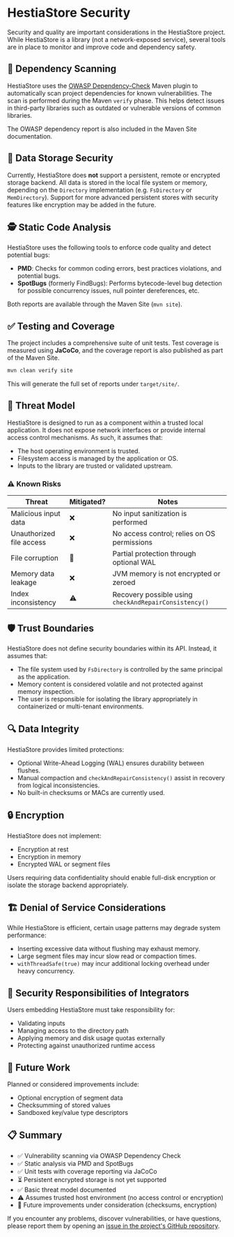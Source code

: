 # HestiaStore Security

Security and quality are important considerations in the HestiaStore project. While HestiaStore is a library (not a network-exposed service), several tools are in place to monitor and improve code and dependency safety.

## 🧪 Dependency Scanning

HestiaStore uses the [OWASP Dependency-Check](https://owasp.org/www-project-dependency-check/) Maven plugin to automatically scan project dependencies for known vulnerabilities. The scan is performed during the Maven `verify` phase. This helps detect issues in third-party libraries such as outdated or vulnerable versions of common libraries.

The OWASP dependency report is also included in the Maven Site documentation.

## 💾 Data Storage Security

Currently, HestiaStore does **not** support a persistent, remote or encrypted storage backend. All data is stored in the local file system or memory, depending on the `Directory` implementation (e.g. `FsDirectory` or `MemDirectory`). Support for more advanced persistent stores with security features like encryption may be added in the future.

## 🕵️ Static Code Analysis

HestiaStore uses the following tools to enforce code quality and detect potential bugs:

- **PMD**: Checks for common coding errors, best practices violations, and potential bugs.
- **SpotBugs** (formerly FindBugs): Performs bytecode-level bug detection for possible concurrency issues, null pointer dereferences, etc.

Both reports are available through the Maven Site (`mvn site`).

## ✅ Testing and Coverage

The project includes a comprehensive suite of unit tests. Test coverage is measured using **JaCoCo**, and the coverage report is also published as part of the Maven Site.

```bash
mvn clean verify site
```

This will generate the full set of reports under `target/site/`.

## 🔐 Threat Model

HestiaStore is designed to run as a component within a trusted local application. It does not expose network interfaces or provide internal access control mechanisms. As such, it assumes that:

- The host operating environment is trusted.
- Filesystem access is managed by the application or OS.
- Inputs to the library are trusted or validated upstream.

### ⚠️ Known Risks

| Threat                      | Mitigated? | Notes |
|----------------------------|------------|-------|
| Malicious input data       | ❌         | No input sanitization is performed |
| Unauthorized file access   | ❌         | No access control; relies on OS permissions |
| File corruption            | 🚫         | Partial protection through optional WAL |
| Memory data leakage        | ❌         | JVM memory is not encrypted or zeroed |
| Index inconsistency        | ⚠️         | Recovery possible using `checkAndRepairConsistency()` |

## 🛡️ Trust Boundaries

HestiaStore does not define security boundaries within its API. Instead, it assumes that:

- The file system used by `FsDirectory` is controlled by the same principal as the application.
- Memory content is considered volatile and not protected against memory inspection.
- The user is responsible for isolating the library appropriately in containerized or multi-tenant environments.

## 🔍 Data Integrity

HestiaStore provides limited protections:

- Optional Write-Ahead Logging (WAL) ensures durability between flushes.
- Manual compaction and `checkAndRepairConsistency()` assist in recovery from logical inconsistencies.
- No built-in checksums or MACs are currently used.

## 🔒 Encryption

HestiaStore does not implement:

- Encryption at rest
- Encryption in memory
- Encrypted WAL or segment files

Users requiring data confidentiality should enable full-disk encryption or isolate the storage backend appropriately.

## 🏗️ Denial of Service Considerations

While HestiaStore is efficient, certain usage patterns may degrade system performance:

- Inserting excessive data without flushing may exhaust memory.
- Large segment files may incur slow read or compaction times.
- `withThreadSafe(true)` may incur additional locking overhead under heavy concurrency.

## 👷 Security Responsibilities of Integrators

Users embedding HestiaStore must take responsibility for:

- Validating inputs
- Managing access to the directory path
- Applying memory and disk usage quotas externally
- Protecting against unauthorized runtime access

## 🔧 Future Work

Planned or considered improvements include:

- Optional encryption of segment data
- Checksumming of stored values
- Sandboxed key/value type descriptors

## 📋 Summary

- ✅ Vulnerability scanning via OWASP Dependency Check
- ✅ Static analysis via PMD and SpotBugs
- ✅ Unit tests with coverage reporting via JaCoCo
- ⏳ Persistent encrypted storage is not yet supported
- ✅ Basic threat model documented
- ⚠️ Assumes trusted host environment (no access control or encryption)
- 🚧 Future improvements under consideration (checksums, encryption)

If you encounter any problems, discover vulnerabilities, or have questions, please report them by opening an [issue in the project's GitHub repository](https://github.com/jajir/HestiaStore/issues).
